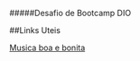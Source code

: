 #####Desafio de Bootcamp DIO

##Links Uteis 

[Musica boa e bonita](https://www.youtube.com/watch?v=q657rEkgfKs)
